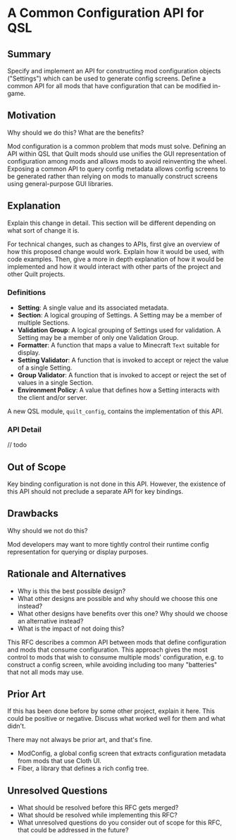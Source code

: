 # A Common Configuration API for QSL

## Summary

Specify and implement an API for constructing mod configuration objects ("Settings") which can be used to generate config screens.
Define a common API for all mods that have configuration that can be modified in-game.


## Motivation

Why should we do this? What are the benefits?

Mod configuration is a common problem that mods must solve. Defining an API within QSL that Quilt mods should use unifies the GUI representation
of configuration among mods and allows mods to avoid reinventing the wheel. Exposing a common API to query config metadata allows config screens
to be generated rather than relying on mods to manually construct screens using general-purpose GUI libraries.


## Explanation

Explain this change in detail. This section will be different depending on what
sort of change it is.

For technical changes, such as changes to APIs, first give an overview of how
this proposed change would work. Explain how it would be used, with code
examples. Then, give a more in depth explanation of how it would be implemented
and how it would interact with other parts of the project and other Quilt
projects.

### Definitions
- **Setting**: A single value and its associated metadata.
- **Section**: A logical grouping of Settings. A Setting may be a member of multiple Sections.
- **Validation Group**: A logical grouping of Settings used for validation. A Setting may be a member of only one Validation Group.
- **Formatter**: A function that maps a value to Minecraft `Text` suitable for display.
- **Setting Validator**: A function that is invoked to accept or reject the value of a single Setting.
- **Group Validator**: A function that is invoked to accept or reject the set of values in a single Section.
- **Environment Policy**: A value that defines how a Setting interacts with the client and/or server.

A new QSL module, `quilt_config`, contains the implementation of this API.

### API Detail

// todo

## Out of Scope

Key binding configuration is not done in this API. However, the existence of this API should not preclude a separate API for key bindings.


## Drawbacks

Why should we not do this?

Mod developers may want to more tightly control their runtime config representation for querying or display purposes.


## Rationale and Alternatives

- Why is this the best possible design?
- What other designs are possible and why should we choose this one instead?
- What other designs have benefits over this one? Why should we choose an
  alternative instead?
- What is the impact of not doing this?

This RFC describes a common API between mods that define configuration and mods that consume configuration.
This approach gives the most control to mods that wish to consume multiple mods' configuration, e.g. to construct a config screen,
while avoiding including too many "batteries" that not all mods may use.

## Prior Art

If this has been done before by some other project, explain it here. This could
be positive or negative. Discuss what worked well for them and what didn't.

There may not always be prior art, and that's fine.

- ModConfig, a global config screen that extracts configuration metadata from mods that use Cloth UI.
- Fiber, a library that defines a rich config tree.


## Unresolved Questions

- What should be resolved before this RFC gets merged?
- What should be resolved while implementing this RFC?
- What unresolved questions do you consider out of scope for this RFC, that
  could be addressed in the future?
